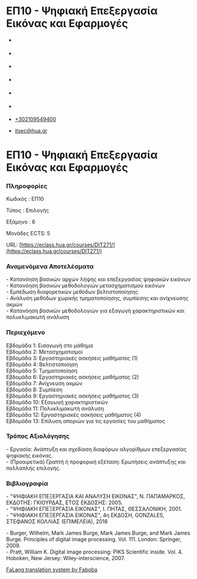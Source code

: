 ΕΠ10 - Ψηφιακή Επεξεργασία Εικόνας και Εφαρμογές
===============  

*   [](https://www.facebook.com/ditharokopio)
*   [](https://www.youtube.com/channel/UCEHkYirpXF1nSLxDCrfDZ4A)
*   [](https://www.linkedin.com/company/77699385)
*   [](https://www.instagram.com/dithua)

*   [](https://dit.hua.gr/index.php/el/studies/undergraduate-studies?view=article&id=1899:ep261-proegmena-themata-leitourgikon-systematon&catid=93:dit-undergraduate-courses-5)
*   [](https://dit.hua.gr/index.php/en/studies/undergraduate-studies?view=article&id=1899:ep261-advanced-topics-in-operating-systems&catid=93:dit-undergraduate-courses-5)

*   [+302109549400](tel:+302109549400)
*   [itsec@hua.gr](mailto:itsec@hua.gr)

ΕΠ10 - Ψηφιακή Επεξεργασία Εικόνας και Εφαρμογές
================================================

### Πληροφορίες

Κωδικός : ΕΠ10

Τύπος : Επιλογής

Εξάμηνο : 6

Μονάδες ECTS: 5

URL: [https://eclass.hua.gr/courses/DIT271/](https://eclass.hua.gr/courses/DIT271/)

### Αναμενόμενα Αποτελέσματα

\- Κατανόηση βασικών αρχών λήψης και επεξεργασίας ψηφιακών εικόνων  
\- Κατανόηση βασικών μεθοδολογιών μετασχηματισμού εικόνων  
\- Εμπέδωση διαφορετικών μεθόδων βελτιστοποίησης  
\- Ανάλυση μεθόδων χωρικής τμηματοποίησης, συμπίεσης και ανίχνευσης ακμών  
\- Κατανόηση βασικών μεθοδολογιών για εξαγωγή χαρακτηριστικών και πολυκλιμακωτή ανάλυση

### Περιεχόμενο

Εβδομάδα 1: Εισαγωγή στο μάθημα  
Εβδομάδα 2: Μετασχηματισμοί  
Εβδομάδα 3: Εργαστηριακές ασκήσεις μαθήματος (1)  
Εβδομάδα 4: Βελτιστοποίηση  
Εβδομάδα 5: Τμηματοποίηση  
Εβδομάδα 6: Εργαστηριακές ασκήσεις μαθήματος (2)  
Εβδομάδα 7: Ανίχνευση ακμών  
Εβδομάδα 8: Συμπίεση  
Εβδομάδα 9: Εργαστηριακές ασκήσεις μαθήματος (3)  
Εβδομάδα 10: Εξαγωγή χαρακτηριστικών  
Εβδομάδα 11: Πολυκλιμακωτή ανάλυση  
Εβδομάδα 12: Εργαστηριακές ασκήσεις μαθήματος (4)  
Εβδομάδα 13: Επίλυση αποριών για τις εργασίες του μαθήματος

### Τρόπος Αξιολόγησης

\- Εργασία: Ανάπτυξη και σχεδίαση διαφόρων αλγορίθμων επεξεργασίας ψηφιακής εικόνας.  
\- (Προαιρετικά) Γραπτή ή προφορική εξέταση: Ερωτήσεις ανάπτυξης και πολλαπλής επιλογής.

### Βιβλιογραφία

\- "ΨΗΦΙΑΚΗ EΠΕΞΕΡΓΑΣΙΑ ΚΑΙ AΝΑΛΥΣΗ EΙΚΟΝΑΣ", Ν. ΠΑΠΑΜΑΡΚΟΣ, ΕΚΔΟΤΗΣ: ΓΚΙΟΥΡΔΑΣ, ΕΤΟΣ ΕΚΔΟΣΗΣ: 2005.  
\- "ΨΗΦΙΑΚΗ ΕΠΕΞΕΡΓΑΣΙΑ ΕΙΚΟΝΑΣ", Ι. ΠΗΤΑΣ, ΘΕΣΣΑΛΟΝΙΚΗ, 2001.  
\- "ΨΗΦΙΑΚΗ ΕΠΕΞΕΡΓΑΣΙΑ ΕΙΚΟΝΑΣ", 4η ΕΚΔΟΣΗ, GONZALES, ΣΤΕΦΑΝΟΣ ΚΟΛΛΙΑΣ (ΕΠΙΜΕΛΕΙΑ), 2018

\- Burger, Wilhelm, Mark James Burge, Mark James Burge, and Mark James Burge. Principles of digital image processing. Vol. 111. London: Springer, 2009.  
\- Pratt, William K. Digital image processing: PIKS Scientific inside. Vol. 4. Hoboken, New Jersey: Wiley-interscience, 2007.

[FaLang translation system by Faboba](http://www.faboba.com/ "Faboba : Création de composantJoomla")

[](https://dit.hua.gr/index.php/el/studies/undergraduate-studies?view=article&id=1903:ep10-psephiake-epexergasia-eikonas-kai-epharmoges&catid=94#)